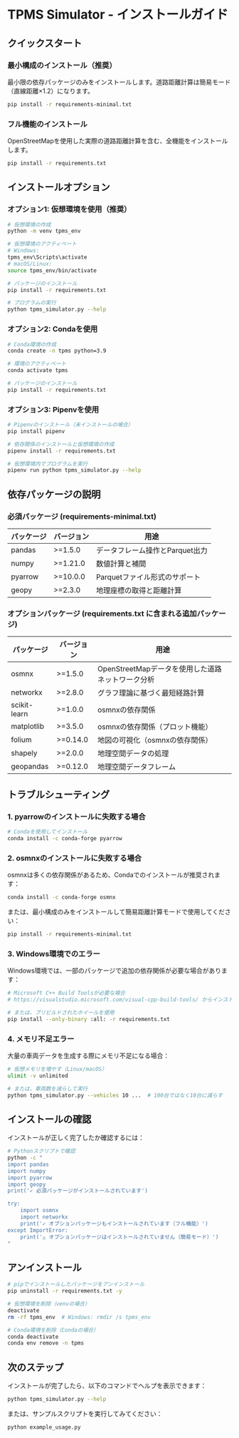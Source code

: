 # TPMS Simulator - インストールガイド

## クイックスタート

### 最小構成のインストール（推奨）
最小限の依存パッケージのみをインストールします。道路距離計算は簡易モード（直線距離×1.2）になります。

```bash
pip install -r requirements-minimal.txt
```

### フル機能のインストール
OpenStreetMapを使用した実際の道路距離計算を含む、全機能をインストールします。

```bash
pip install -r requirements.txt
```

## インストールオプション

### オプション1: 仮想環境を使用（推奨）

```bash
# 仮想環境の作成
python -m venv tpms_env

# 仮想環境のアクティベート
# Windows:
tpms_env\Scripts\activate
# macOS/Linux:
source tpms_env/bin/activate

# パッケージのインストール
pip install -r requirements.txt

# プログラムの実行
python tpms_simulator.py --help
```

### オプション2: Condaを使用

```bash
# Conda環境の作成
conda create -n tpms python=3.9

# 環境のアクティベート
conda activate tpms

# パッケージのインストール
pip install -r requirements.txt
```

### オプション3: Pipenvを使用

```bash
# Pipenvのインストール（未インストールの場合）
pip install pipenv

# 依存関係のインストールと仮想環境の作成
pipenv install -r requirements.txt

# 仮想環境内でプログラムを実行
pipenv run python tpms_simulator.py --help
```

## 依存パッケージの説明

### 必須パッケージ (requirements-minimal.txt)

| パッケージ | バージョン | 用途 |
|----------|-----------|------|
| pandas | >=1.5.0 | データフレーム操作とParquet出力 |
| numpy | >=1.21.0 | 数値計算と補間 |
| pyarrow | >=10.0.0 | Parquetファイル形式のサポート |
| geopy | >=2.3.0 | 地理座標の取得と距離計算 |

### オプションパッケージ (requirements.txt に含まれる追加パッケージ)

| パッケージ | バージョン | 用途 |
|----------|-----------|------|
| osmnx | >=1.5.0 | OpenStreetMapデータを使用した道路ネットワーク分析 |
| networkx | >=2.8.0 | グラフ理論に基づく最短経路計算 |
| scikit-learn | >=1.0.0 | osmnxの依存関係 |
| matplotlib | >=3.5.0 | osmnxの依存関係（プロット機能） |
| folium | >=0.14.0 | 地図の可視化（osmnxの依存関係） |
| shapely | >=2.0.0 | 地理空間データの処理 |
| geopandas | >=0.12.0 | 地理空間データフレーム |

## トラブルシューティング

### 1. pyarrowのインストールに失敗する場合

```bash
# Condaを使用してインストール
conda install -c conda-forge pyarrow
```

### 2. osmnxのインストールに失敗する場合

osmnxは多くの依存関係があるため、Condaでのインストールが推奨されます：

```bash
conda install -c conda-forge osmnx
```

または、最小構成のみをインストールして簡易距離計算モードで使用してください：

```bash
pip install -r requirements-minimal.txt
```

### 3. Windows環境でのエラー

Windows環境では、一部のパッケージで追加の依存関係が必要な場合があります：

```bash
# Microsoft C++ Build Toolsが必要な場合
# https://visualstudio.microsoft.com/visual-cpp-build-tools/ からインストール

# または、プリビルドされたホイールを使用
pip install --only-binary :all: -r requirements.txt
```

### 4. メモリ不足エラー

大量の車両データを生成する際にメモリ不足になる場合：

```bash
# 仮想メモリを増やす（Linux/macOS）
ulimit -v unlimited

# または、車両数を減らして実行
python tpms_simulator.py --vehicles 10 ...  # 100台ではなく10台に減らす
```

## インストールの確認

インストールが正しく完了したか確認するには：

```bash
# Pythonスクリプトで確認
python -c "
import pandas
import numpy
import pyarrow
import geopy
print('✓ 必須パッケージがインストールされています')

try:
    import osmnx
    import networkx
    print('✓ オプションパッケージもインストールされています（フル機能）')
except ImportError:
    print('△ オプションパッケージはインストールされていません（簡易モード）')
"
```

## アンインストール

```bash
# pipでインストールしたパッケージをアンインストール
pip uninstall -r requirements.txt -y

# 仮想環境を削除（venvの場合）
deactivate
rm -rf tpms_env  # Windows: rmdir /s tpms_env

# Conda環境を削除（Condaの場合）
conda deactivate
conda env remove -n tpms
```

## 次のステップ

インストールが完了したら、以下のコマンドでヘルプを表示できます：

```bash
python tpms_simulator.py --help
```

または、サンプルスクリプトを実行してみてください：

```bash
python example_usage.py
```